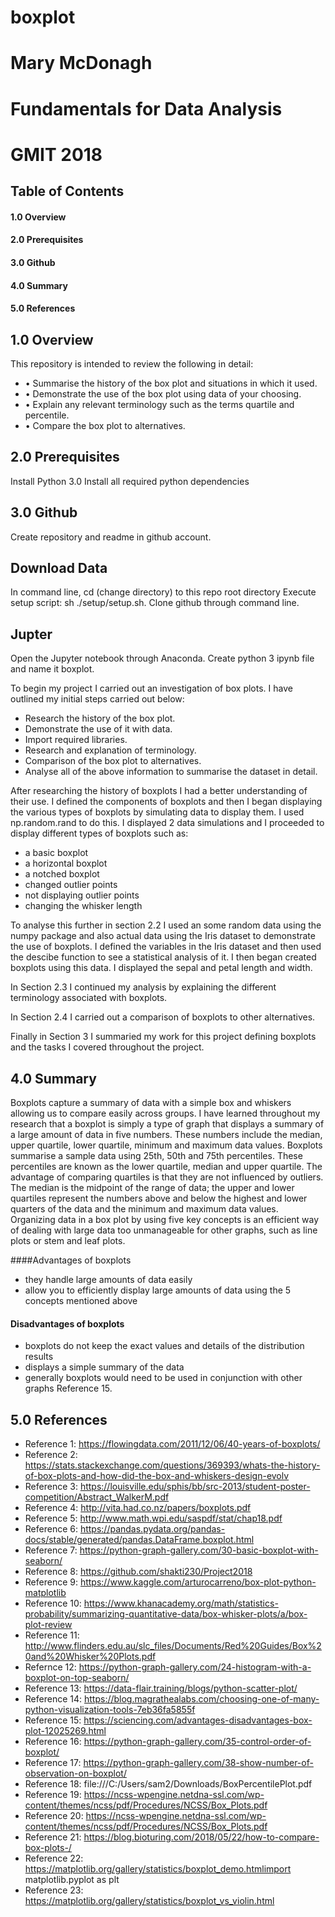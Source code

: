 # boxplot
# Mary McDonagh
# Fundamentals for Data Analysis
# GMIT 2018


## Table of Contents
#### 1.0 Overview
#### 2.0 Prerequisites
#### 3.0 Github
#### 4.0 Summary
#### 5.0 References

## 1.0 Overview
This repository is intended to review the following in detail:
- • Summarise the history of the box plot and situations in which it used.
- • Demonstrate the use of the box plot using data of your choosing.
- • Explain any relevant terminology such as the terms quartile and percentile.
- • Compare the box plot to alternatives.


## 2.0 Prerequisites
Install Python 3.0
Install all required python dependencies

## 3.0 Github
Create repository and readme in github account.

## Download Data
In command line, cd (change directory) to this repo root directory
Execute setup script: sh ./setup/setup.sh. 
Clone github through command line.

## Jupter
Open the Jupyter notebook through Anaconda.
Create python 3 ipynb file and name it boxplot.

To begin my project I carried out an investigation of box plots. I have outlined my initial steps carried out below:
- Research the history of the box plot.
- Demonstrate the use of it with data.
- Import required libraries.
- Research and explanation of terminology.
- Comparison of the box plot to alternatives.
- Analyse all of the above information to summarise the dataset in detail.

After researching the history of boxplots I had a better understanding of their use. I defined the components of  boxplots and then I began displaying the various types of boxplots by simulating data to display them. I used np.random.rand to do this. I displayed 2 data simulations and I proceeded to display different types of boxplots such as:
- a basic boxplot
- a horizontal boxplot
- a notched boxplot
- changed outlier points
- not displaying outlier points
- changing the whisker length

To analyse this further in section 2.2 I used an some random data using the numpy package and also actual data using the Iris dataset to demonstrate the use of boxplots. I defined the variables in the Iris dataset and then used the descibe function to see a statistical analysis of it. I then began created boxplots using this data. I displayed the sepal and petal length and width. 

In Section 2.3 I continued my analysis by explaining the different terminology associated with boxplots. 

In Section 2.4 I carried out a comparison of boxplots to other alternatives.

Finally in Section 3 I summaried my work for this project defining boxplots and the tasks I covered throughout the project.


## 4.0 Summary
Boxplots capture a summary of data with a simple box and whiskers allowing us to compare easily across groups. I have learned throughout my research that a boxplot is simply a type of graph that displays a summary of a large amount of data in five numbers. These numbers include the median, upper quartile, lower quartile, minimum and maximum data values. Boxplots summarise a sample data using 25th, 50th and 75th percentiles. These percentiles are known as the lower quartile, median and upper quartile. The advantage of comparing quartiles is that they are not influenced by outliers. The median is the midpoint of the range of data; the upper and lower quartiles represent the numbers above and below the highest and lower quarters of the data and the minimum and maximum data values. Organizing data in a box plot by using five key concepts is an efficient way of dealing with large data too unmanageable for other graphs, such as line plots or stem and leaf plots.

####Advantages of boxplots
- they handle large amounts of data easily
- allow you to efficiently display large amounts of data using the 5 concepts mentioned above

#### Disadvantages of boxplots
- boxplots do not keep the exact values and details of the distribution results
- displays a simple summary of the data
- generally boxplots would need to be used in conjunction with other graphs
Reference 15.

## 5.0 References
- Reference 1: https://flowingdata.com/2011/12/06/40-years-of-boxplots/
- Reference 2: https://stats.stackexchange.com/questions/369393/whats-the-history-of-box-plots-and-how-did-the-box-and-whiskers-design-evolv
- Reference 3: https://louisville.edu/sphis/bb/src-2013/student-poster-competition/Abstract_WalkerM.pdf
- Reference 4: http://vita.had.co.nz/papers/boxplots.pdf
- Reference 5: http://www.math.wpi.edu/saspdf/stat/chap18.pdf
- Reference 6: https://pandas.pydata.org/pandas-docs/stable/generated/pandas.DataFrame.boxplot.html
- Reference 7: https://python-graph-gallery.com/30-basic-boxplot-with-seaborn/
- Reference 8: https://github.com/shakti230/Project2018
- Reference 9: https://www.kaggle.com/arturocarreno/box-plot-python-matplotlib
- Reference 10: https://www.khanacademy.org/math/statistics-probability/summarizing-quantitative-data/box-whisker-plots/a/box-plot-review
- Reference 11: http://www.flinders.edu.au/slc_files/Documents/Red%20Guides/Box%20and%20Whisker%20Plots.pdf
- Refernce 12: https://python-graph-gallery.com/24-histogram-with-a-boxplot-on-top-seaborn/
- Reference 13: https://data-flair.training/blogs/python-scatter-plot/
- Reference 14: https://blog.magrathealabs.com/choosing-one-of-many-python-visualization-tools-7eb36fa5855f
- Reference 15: https://sciencing.com/advantages-disadvantages-box-plot-12025269.html
- Reference 16: https://python-graph-gallery.com/35-control-order-of-boxplot/
- Reference 17: https://python-graph-gallery.com/38-show-number-of-observation-on-boxplot/
- Reference 18: file:///C:/Users/sam2/Downloads/BoxPercentilePlot.pdf
- Reference 19: https://ncss-wpengine.netdna-ssl.com/wp-content/themes/ncss/pdf/Procedures/NCSS/Box_Plots.pdf
- Reference 20: https://ncss-wpengine.netdna-ssl.com/wp-content/themes/ncss/pdf/Procedures/NCSS/Box_Plots.pdf
- Reference 21: https://blog.bioturing.com/2018/05/22/how-to-compare-box-plots-/
- Reference 22: https://matplotlib.org/gallery/statistics/boxplot_demo.htmlimport matplotlib.pyplot as plt
- Reference 23: https://matplotlib.org/gallery/statistics/boxplot_vs_violin.html
